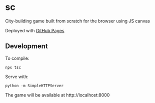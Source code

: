 # sc

City-building game built from scratch for the browser using JS canvas

Deployed with [GitHub Pages](https://gustavocovas.github.io/sc/)

## Development

To compile:

```
npx tsc
```

Serve with:

```
python -m SimpleHTTPServer
```

The game will be available at http://localhost:8000
